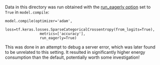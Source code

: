 Data in this directory was run obtained with the [run_eagerly option](https://discuss.tensorflow.org/t/what-does-the-run-eagerly-parameter-in-model-compile-do/1924) set to `True` in `model.compile`:  
```
model.compile(optimizer='adam',
                loss=tf.keras.losses.SparseCategoricalCrossentropy(from_logits=True),
                metrics=['accuracy'],
                run_eagerly=True)
```
This was done in an attempt to debug a server error, which was later found to be unrelated to this setting. It resulted in significantly higher energy consumption than the default, potentially worth some investigation!